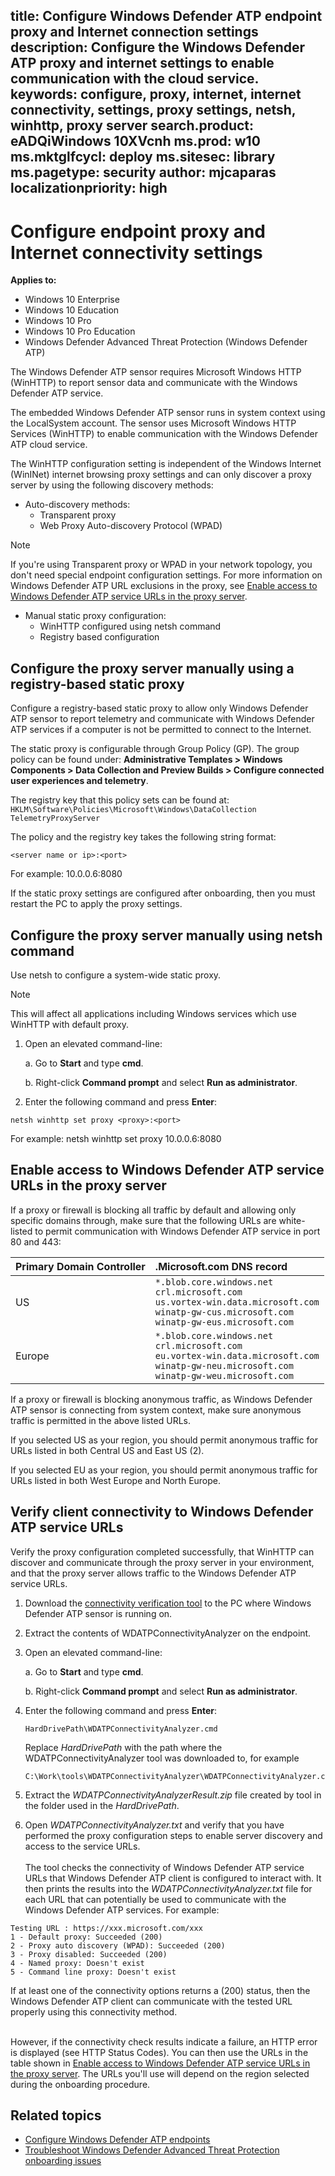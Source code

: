 title: Configure Windows Defender ATP endpoint proxy and Internet connection settings
description: Configure the Windows Defender ATP proxy and internet settings to enable communication with the cloud service.
keywords: configure, proxy, internet, internet connectivity, settings, proxy settings, netsh, winhttp, proxy server
search.product: eADQiWindows 10XVcnh
ms.prod: w10
ms.mktglfcycl: deploy
ms.sitesec: library
ms.pagetype: security
author: mjcaparas
localizationpriority: high
---


# Configure endpoint proxy and Internet connectivity settings

**Applies to:**

- Windows 10 Enterprise
- Windows 10 Education
- Windows 10 Pro
- Windows 10 Pro Education
- Windows Defender Advanced Threat Protection (Windows Defender ATP)

The Windows Defender ATP sensor requires Microsoft Windows HTTP (WinHTTP) to report sensor data and communicate with the Windows Defender ATP service.

The embedded Windows Defender ATP sensor runs in system context using the LocalSystem account. The sensor uses Microsoft Windows HTTP Services (WinHTTP) to enable communication with the Windows Defender ATP cloud service.

The WinHTTP configuration setting is independent of the Windows Internet (WinINet) internet browsing proxy settings and can only discover a proxy server by using the following discovery methods:

 - Auto-discovery methods:
    - Transparent proxy
    - Web Proxy Auto-discovery Protocol (WPAD)

> [!NOTE]
> If you're using Transparent proxy or WPAD in your network topology, you don't need special endpoint configuration settings. For more information on Windows Defender ATP URL exclusions in the proxy, see [Enable access to Windows Defender ATP service URLs in the proxy server](#enable-access-to-windows-defender-atp-service-urls-in-the-proxy-server).


 - Manual static proxy configuration:
    - WinHTTP configured using netsh command
    - Registry based configuration

## Configure the proxy server manually using a registry-based static proxy
Configure a registry-based static proxy to allow only Windows Defender ATP sensor to report telemetry and communicate with Windows Defender ATP services if a computer is not be permitted to connect to the Internet.

The static proxy is configurable through Group Policy (GP). The group policy can be found under: **Administrative Templates > Windows Components > Data Collection and Preview Builds > Configure connected user experiences and telemetry**.

The registry key that this policy sets can be found at:
```HKLM\Software\Policies\Microsoft\Windows\DataCollection              TelemetryProxyServer```

The policy and the registry key takes the following string format:
```text
<server name or ip>:<port>
```
For example: 10.0.0.6:8080

If the static proxy settings are configured after onboarding, then you must restart the PC to apply the proxy settings.

## Configure the proxy server manually using netsh command

Use netsh to configure a system-wide static proxy.

> [!NOTE]
> This will affect all applications including Windows services which use WinHTTP with default proxy.

1. Open an elevated command-line:

    a. Go to **Start** and type **cmd**.

    b. Right-click **Command prompt** and select **Run as administrator**.

4. Enter the following command and press **Enter**:
```
netsh winhttp set proxy <proxy>:<port>
```
For example: netsh winhttp set proxy 10.0.0.6:8080

## Enable access to Windows Defender ATP service URLs in the proxy server
If a proxy or firewall is blocking all traffic by default and allowing only specific domains through, make sure that the following URLs are white-listed to permit communication with Windows Defender ATP service in port 80 and 443:

Primary Domain Controller | .Microsoft.com DNS record
:---|:---
 US |```*.blob.core.windows.net``` <br>```crl.microsoft.com```<br> ```us.vortex-win.data.microsoft.com```<br> ```winatp-gw-cus.microsoft.com``` <br> ```winatp-gw-eus.microsoft.com```
Europe |```*.blob.core.windows.net```<br>```crl.microsoft.com```<br> ```eu.vortex-win.data.microsoft.com```<br>```winatp-gw-neu.microsoft.com```<br> ```winatp-gw-weu.microsoft.com```<br>

 If a proxy or firewall is blocking anonymous traffic, as Windows Defender ATP  sensor is connecting from system context, make sure anonymous traffic is permitted in the above listed URLs.

 If you selected US as your region, you should permit anonymous traffic for URLs listed in both Central US and East US (2).

 If you selected EU as your region, you should permit anonymous traffic for URLs listed in both West Europe and North Europe.


## Verify client connectivity to Windows Defender ATP service URLs

Verify the proxy configuration completed successfully, that WinHTTP can discover and communicate through the proxy server in your environment, and that the proxy server allows traffic to the Windows Defender ATP service URLs.

1. Download the [connectivity verification tool](https://go.microsoft.com/fwlink/p/?linkid=823683) to the PC where Windows Defender ATP sensor is running on.

2.  Extract the contents of WDATPConnectivityAnalyzer on the endpoint.

3. Open an elevated command-line:

    a. Go to **Start** and type **cmd**.

    b.  Right-click **Command prompt** and select **Run as administrator**.

4. Enter the following command and press **Enter**:

    ```
    HardDrivePath\WDATPConnectivityAnalyzer.cmd
    ```
    Replace *HardDrivePath* with the path where the WDATPConnectivityAnalyzer tool was downloaded to, for example
    ```text
    C:\Work\tools\WDATPConnectivityAnalyzer\WDATPConnectivityAnalyzer.cmd
    ```

5. Extract the *WDATPConnectivityAnalyzerResult.zip* file created by tool in the folder used in the *HardDrivePath*.

6. Open *WDATPConnectivityAnalyzer.txt* and verify that you have performed the proxy configuration steps to enable server discovery and access to the service URLs. <br><br>
The tool checks the connectivity of Windows Defender ATP service URLs that Windows Defender ATP client is configured to interact with. It then prints the results into the *WDATPConnectivityAnalyzer.txt* file for each URL that can potentially be used to communicate with the Windows Defender ATP  services. For example:
  ```text
  Testing URL : https://xxx.microsoft.com/xxx
  1 - Default proxy: Succeeded (200)
  2 - Proxy auto discovery (WPAD): Succeeded (200)
  3 - Proxy disabled: Succeeded (200)
  4 - Named proxy: Doesn't exist
  5 - Command line proxy: Doesn't exist              
  ```

If at least one of the connectivity options returns a (200) status, then the Windows Defender ATP client can communicate with the tested URL properly using this connectivity method. <br><br>

However, if the connectivity check results indicate a failure, an HTTP error is displayed (see HTTP Status Codes). You can then use the URLs in the table shown in [Enable access to Windows Defender ATP service URLs in the proxy server](#enable-access-to-windows-defender-atp-service-urls-in-the-proxy-server). The URLs you'll use will depend on the region selected during the onboarding procedure.

## Related topics
- [Configure Windows Defender ATP endpoints](configure-endpoints-windows-defender-advanced-threat-protection.md)
- [Troubleshoot Windows Defender Advanced Threat Protection onboarding issues](troubleshoot-onboarding-windows-defender-advanced-threat-protection.md)
